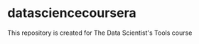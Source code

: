 datasciencecoursera
===================

This repository is created for The Data Scientist's Tools course
